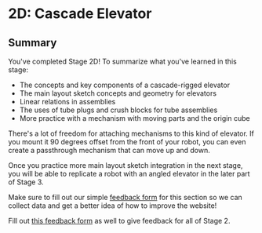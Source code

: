 # 2D: Cascade Elevator

## Summary

You've completed Stage 2D! To summarize what you've learned in this stage:

- The concepts and key components of a cascade-rigged elevator
- The main layout sketch concepts and geometry for elevators
- Linear relations in assemblies
- The uses of tube plugs and crush blocks for tube assemblies
- More practice with a mechanism with moving parts and the origin cube

There's a lot of freedom for attaching mechanisms to this kind of elevator. If you mount it 90 degrees offset from the front of your robot, you can even create a passthrough mechanism that can move up and down. 

Once you practice more main layout sketch integration in the next stage, you will be able to replicate a robot with an angled elevator in the later part of Stage 3.

Make sure to fill out our simple [feedback form](https://forms.gle/qykF1UoxiymAEGWc8) for this section so we can collect data and get a better idea of how to improve the website!

Fill out [this feedback form](https://forms.gle/2qrg6EBsge6V1WYf8) as well to give feedback for all of Stage 2.

<br>